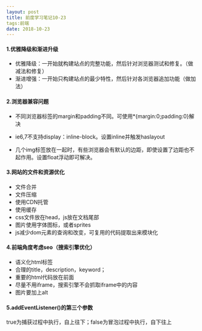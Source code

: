 ```yaml
---
layout: post
title: 前度学习笔记10-23
tags:前端
date: 2018-10-23
---
```




#### 1.优雅降级和渐进升级

* 优雅降级：一开始就构建站点的完整功能，然后针对浏览器测试和修复。（做减法和修复）
* 渐进增强：一开始只构建站点的最少特性，然后针对各浏览器追加功能（做加法）

<h4> 2.浏览器兼容问题</h4>

* 不同浏览器标签的margin和padding不同。可使用*{margin:0;padding:0}解决	

* ie6,7不支持display：inline-block。设置inline并触发haslayout
* 几个img标签放在一起时，有些浏览器会有默认的边距，即使设置了边距也不起作用。设置float浮动即可解决。	

<h4>3.网站的文件和资源优化</h4>

* 文件合并
* 文件压缩
* 使用CDN托管
* 使用缓存
* css文件放在head，js放在文档尾部
* 图片使用字体图标，或者sprites
* js减少dom元素的查询和改变，可复用的代码提取出来模块化

#### 4.前端角度考虑seo（搜索引擎优化）

* 语义化html标签
* 合理的title，description，keyword；
* 重要的html代码放在前面
* 尽量不用iframe，搜索引擎不会抓取iframe中的内容
* 图片要加上alt

#### 5.addEventListener()的第三个参数

true为捕获过程中执行，自上往下；false为冒泡过程中执行，自下往上
